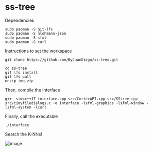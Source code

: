 # ss-tree

Dependencies

```ssh
sudo pacman -S git-lfs
sudo pacman -S nlohmann-json
sudo pacman -S sfml
sudo pacman -S curl
```

Instructions to set the workspace

```ssh 
git clone https://github.com/ByJuanDiego/ss-tree.git

cd ss-tree
git lfs install
git lfs pull
unzip img.zip
```

Then, compile the interface

```ssh
g++ -std=c++17 interface.cpp src/CortexAPI.cpp src/SStree.cpp src/tinyfiledialogs.c -o interface -lsfml-graphics -lsfml-window -lsfml-system -lcurl
```

Finally, call the executable

```ssh
./interface
```

Search the K-NNs!

![image](https://github.com/ByJuanDiego/ss-tree/assets/79115974/323a2c25-2300-4ece-80eb-65fe263224d0)

